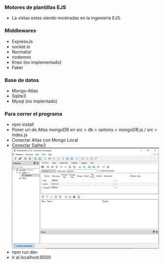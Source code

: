 ### Motores de plantillas EJS
* La vistas estas siendo mostradas en la ingenieria EJS.
### Middlewares
* ExpressJs
* socket.io
* Normalizr
* nodemon
* Knex (no implementado)
* Faker
### Base de datos
* Mongo-Atlas
* Sqlite3
* Mysql (no implentado)

### Para correr el programa
* npm install
* Poner uri de Atlas mongoDB en src > db > options > mongoDB.js / src > index.js 
* Conectar Atlas con Mongo Local 
* Conectar Sqlite3
![alt text](img-video\sqlStudio.JPG)
* npm run dev
* Ir al localhost:8000




